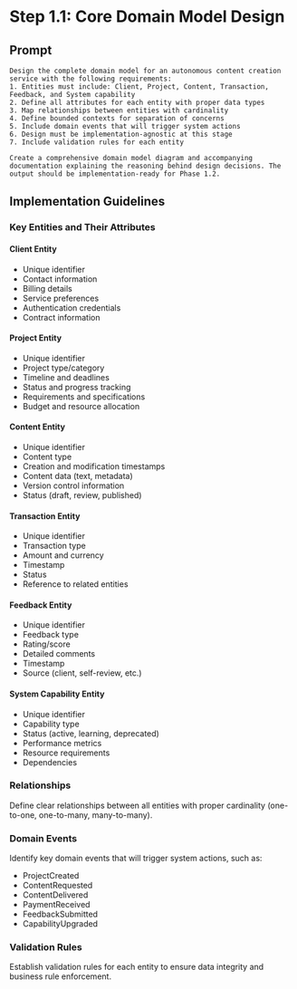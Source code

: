 # Step 1.1: Core Domain Model Design

## Prompt

```
Design the complete domain model for an autonomous content creation service with the following requirements:
1. Entities must include: Client, Project, Content, Transaction, Feedback, and System capability
2. Define all attributes for each entity with proper data types
3. Map relationships between entities with cardinality
4. Define bounded contexts for separation of concerns
5. Include domain events that will trigger system actions
6. Design must be implementation-agnostic at this stage
7. Include validation rules for each entity

Create a comprehensive domain model diagram and accompanying documentation explaining the reasoning behind design decisions. The output should be implementation-ready for Phase 1.2.
```

## Implementation Guidelines

### Key Entities and Their Attributes

#### Client Entity
- Unique identifier
- Contact information
- Billing details
- Service preferences
- Authentication credentials
- Contract information

#### Project Entity
- Unique identifier
- Project type/category
- Timeline and deadlines
- Status and progress tracking
- Requirements and specifications
- Budget and resource allocation

#### Content Entity
- Unique identifier
- Content type
- Creation and modification timestamps
- Content data (text, metadata)
- Version control information
- Status (draft, review, published)

#### Transaction Entity
- Unique identifier
- Transaction type
- Amount and currency
- Timestamp
- Status
- Reference to related entities

#### Feedback Entity
- Unique identifier
- Feedback type
- Rating/score
- Detailed comments
- Timestamp
- Source (client, self-review, etc.)

#### System Capability Entity
- Unique identifier
- Capability type
- Status (active, learning, deprecated)
- Performance metrics
- Resource requirements
- Dependencies

### Relationships

Define clear relationships between all entities with proper cardinality (one-to-one, one-to-many, many-to-many).

### Domain Events

Identify key domain events that will trigger system actions, such as:
- ProjectCreated
- ContentRequested
- ContentDelivered
- PaymentReceived
- FeedbackSubmitted
- CapabilityUpgraded

### Validation Rules

Establish validation rules for each entity to ensure data integrity and business rule enforcement.
